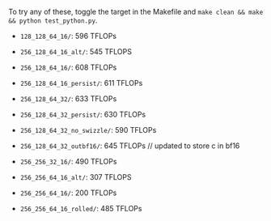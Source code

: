 To try any of these, toggle the target in the Makefile and ```make clean && make && python test_python.py```.

- ```128_128_64_16/```: 596 TFLOPs

- ```256_128_64_16_alt/```: 545 TFLOPS
- ```256_128_64_16/```: 608 TFLOPs
- ```256_128_64_16_persist/```: 611 TFLOPs

- ```256_128_64_32/```: 633 TFLOPs
- ```256_128_64_32_persist/```: 630 TFLOPs
- ```256_128_64_32_no_swizzle/```: 590 TFLOPs
- ```256_128_64_32_outbf16/```: 645 TFLOPs // updated to store c in bf16

- ```256_256_32_16/```: 490 TFLOPs
- ```256_256_64_16_alt/```: 307 TFLOPS
- ```256_256_64_16/```: 200 TFLOPs
- ```256_256_64_16_rolled/```: 485 TFLOPs
